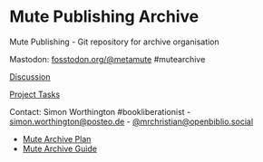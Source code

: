 # Mute Publishing Archive

Mute Publishing - Git repository for archive organisation

Mastodon: [fosstodon.org/@metamute](https://fosstodon.org/@metamute) #mutearchive

[Discussion](https://github.com/orgs/Mute-Publishing/discussions)

[Project Tasks](https://github.com/orgs/Mute-Publishing/projects/1)

Contact: Simon Worthington #bookliberationist - simon.worthington@posteo.de - [@mrchristian@openbiblio.social](https://openbiblio.social/@mrchristian) 

  * [Mute Archive Plan](https://github.com/Mute-Publishing/mute-archive/wiki/Archive-plan)
  * [Mute Archive Guide](https://github.com/Mute-Publishing/mute-archive/wiki)
  


